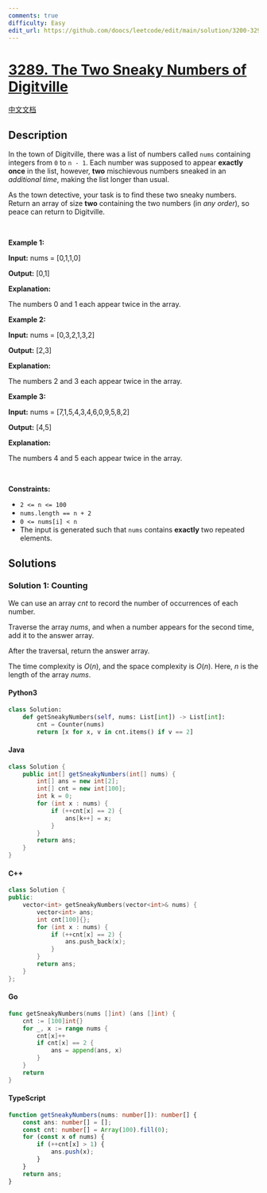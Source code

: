 ```yaml
---
comments: true
difficulty: Easy
edit_url: https://github.com/doocs/leetcode/edit/main/solution/3200-3299/3289.The%20Two%20Sneaky%20Numbers%20of%20Digitville/README_EN.md
---
```


<!-- problem:start -->

# [3289. The Two Sneaky Numbers of Digitville](https://leetcode.com/problems/the-two-sneaky-numbers-of-digitville)

[中文文档](/solution/3200-3299/3289.The%20Two%20Sneaky%20Numbers%20of%20Digitville/README.md)

## Description

<!-- description:start -->

<p>In the town of Digitville, there was a list of numbers called <code>nums</code> containing integers from <code>0</code> to <code>n - 1</code>. Each number was supposed to appear <strong>exactly once</strong> in the list, however, <strong>two</strong> mischievous numbers sneaked in an <em>additional time</em>, making the list longer than usual.<!-- notionvc: c37cfb04-95eb-4273-85d5-3c52d0525b95 --></p>

<p>As the town detective, your task is to find these two sneaky numbers. Return an array of size <strong>two</strong> containing the two numbers (in <em>any order</em>), so peace can return to Digitville.<!-- notionvc: 345db5be-c788-4828-9836-eefed31c982f --></p>

<p>&nbsp;</p>
<p><strong class="example">Example 1:</strong></p>

<div class="example-block">
<p><strong>Input:</strong> <span class="example-io">nums = [0,1,1,0]</span></p>

<p><strong>Output:</strong> <span class="example-io">[0,1]</span></p>

<p><strong>Explanation:</strong></p>

<p>The numbers 0 and 1 each appear twice in the array.</p>
</div>

<p><strong class="example">Example 2:</strong></p>

<div class="example-block">
<p><strong>Input:</strong> <span class="example-io">nums = [0,3,2,1,3,2]</span></p>

<p><strong>Output:</strong> <span class="example-io">[2,3]</span></p>

<p><strong>Explanation: </strong></p>

<p>The numbers 2 and 3 each appear twice in the array.</p>
</div>

<p><strong class="example">Example 3:</strong></p>

<div class="example-block">
<p><strong>Input:</strong> <span class="example-io">nums = [7,1,5,4,3,4,6,0,9,5,8,2]</span></p>

<p><strong>Output:</strong> <span class="example-io">[4,5]</span></p>

<p><strong>Explanation: </strong></p>

<p>The numbers 4 and 5 each appear twice in the array.</p>
</div>

<p>&nbsp;</p>
<p><strong>Constraints:</strong></p>

<ul>
	<li data-stringify-border="0" data-stringify-indent="1"><code>2 &lt;= n &lt;= 100</code></li>
	<li data-stringify-border="0" data-stringify-indent="1"><code>nums.length == n + 2</code></li>
	<li data-stringify-border="0" data-stringify-indent="1"><code data-stringify-type="code">0 &lt;= nums[i] &lt; n</code></li>
	<li data-stringify-border="0" data-stringify-indent="1">The input is generated such that <code>nums</code> contains <strong>exactly</strong> two repeated elements.</li>
</ul>

<!-- description:end -->

## Solutions

<!-- solution:start -->

### Solution 1: Counting

We can use an array $\textit{cnt}$ to record the number of occurrences of each number.

Traverse the array $\textit{nums}$, and when a number appears for the second time, add it to the answer array.

After the traversal, return the answer array.

The time complexity is $O(n)$, and the space complexity is $O(n)$. Here, $n$ is the length of the array $\textit{nums}$.

<!-- tabs:start -->

#### Python3

```python
class Solution:
    def getSneakyNumbers(self, nums: List[int]) -> List[int]:
        cnt = Counter(nums)
        return [x for x, v in cnt.items() if v == 2]
```

#### Java

```java
class Solution {
    public int[] getSneakyNumbers(int[] nums) {
        int[] ans = new int[2];
        int[] cnt = new int[100];
        int k = 0;
        for (int x : nums) {
            if (++cnt[x] == 2) {
                ans[k++] = x;
            }
        }
        return ans;
    }
}
```

#### C++

```cpp
class Solution {
public:
    vector<int> getSneakyNumbers(vector<int>& nums) {
        vector<int> ans;
        int cnt[100]{};
        for (int x : nums) {
            if (++cnt[x] == 2) {
                ans.push_back(x);
            }
        }
        return ans;
    }
};
```

#### Go

```go
func getSneakyNumbers(nums []int) (ans []int) {
	cnt := [100]int{}
	for _, x := range nums {
		cnt[x]++
		if cnt[x] == 2 {
			ans = append(ans, x)
		}
	}
	return
}
```

#### TypeScript

```ts
function getSneakyNumbers(nums: number[]): number[] {
    const ans: number[] = [];
    const cnt: number[] = Array(100).fill(0);
    for (const x of nums) {
        if (++cnt[x] > 1) {
            ans.push(x);
        }
    }
    return ans;
}
```

<!-- tabs:end -->

<!-- solution:end -->

<!-- problem:end -->
